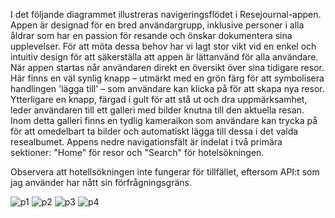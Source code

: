I det följande diagrammet illustreras navigeringsflödet i Resejournal-appen. Appen är
designad för en bred användargrupp, inklusive personer i alla åldrar som har en passion för
resande och önskar dokumentera sina upplevelser. För att möta dessa behov har vi lagt stor
vikt vid en enkel och intuitiv design för att säkerställa att appen är lättanvänd för alla
användare. När appen startas når användaren direkt en översikt över sina tidigare resor. Här
finns en väl synlig knapp – utmärkt med en grön färg för att symbolisera handlingen 'lägga
till' – som användare kan klicka på för att skapa nya resor. Ytterligare en knapp, färgad i gult
för att stå ut och dra uppmärksamhet, leder användaren till ett galleri med bilder knutna till
den aktuella resan. Inom detta galleri finns en tydlig kameraikon som användare kan trycka
på för att omedelbart ta bilder och automatiskt lägga till dessa i det valda resealbumet.
Appens nedre navigationsfält är indelat i två primära sektioner: "Home" för resor och
"Search" för hotelsökningen.

Observera att hotellsökningen inte fungerar för tillfället, eftersom API:t som jag använder har nått sin förfrågningsgräns.


![p1](https://github.com/mahome00/Resejournal/assets/124053908/cb1564d8-2c85-4c36-947f-6e73efe02528)
![p2](https://github.com/mahome00/Resejournal/assets/124053908/dd34db01-2c4b-44a2-9c6d-947beeb09569)
![p3](https://github.com/mahome00/Resejournal/assets/124053908/ef5162d8-4531-4d4b-8f5f-d9f12ab672b7)
![p4](https://github.com/mahome00/Resejournal/assets/124053908/1d30c16f-ed41-40d2-8648-0881be145229)

